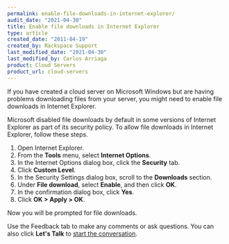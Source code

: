 ```yaml
---
permalink: enable-file-downloads-in-internet-explorer/
audit_date: "2021-04-30"
title: Enable file downloads in Internet Explorer
type: article
created_date: "2011-04-19"
created_by: Rackspace Support
last_modified_date: "2021-04-30"
last_modified_by: Carlos Arriaga
product: Cloud Servers
product_url: cloud-servers
---
```


If you have created a cloud server on Microsoft Windows but are
having problems downloading files from your server, you might need to
enable file downloads in Internet Explorer.

Microsoft disabled file downloads by default in some versions of
Internet Explorer as part of its security policy. To allow file
downloads in Internet Explorer, follow these steps.

1.  Open Internet Explorer.
2.  From the **Tools** menu, select **Internet Options**.
3.  In the Internet Options dialog box, click the **Security** tab.
4.  Click **Custom Level**.
5.  In the Security Settings dialog box, scroll to the
    **Downloads** section.
6.  Under **File download**, select **Enable**, and then click **OK**.
7.  In the confirmation dialog box, click **Yes**.
8.  Click **OK > Apply > OK**.

Now you will be prompted for file downloads.

Use the Feedback tab to make any comments or ask questions. You can also click
**Let's Talk** to [start the conversation](https://www.rackspace.com/).
